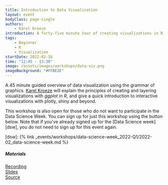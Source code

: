 ```yaml
---
title: Introduction to Data Visualization
layout: event
bodyClass: page-single
authors:
    - Karel Kroeze
introduction: A forty-five minute tour of creating visualizations in R.
tags:
    - Beginner
    - R
    - Visualization
startDate: 2022-02-16
time: "12:45 - 13:30"
image: /assets/images/workshops/data-viz.png
imageBackground: "#FFBE2E"
---
```


A 45 minute guided overview of data visualization using the grammar of graphics. [Karel Kroeze](/team/#k-a-kroeze) will explain the principles of creating and layering visualizations with _ggplot_ in _R_, and give a quick introduction to interactive visualizations with plotly, shiny and beyond.

This workshop is also open for those who do not want to participate in the Data Science Week. You can sign up for just this workshop using the button below. Note that if you've already signed up for the [Data Science week][dsw], you do not need to sign up for this event again.

<!-- <a href="https://forms.office.com/r/ewemfe4vHG" class="button">Sign up now</a> -->

[dsw]: {% link _events/workshops/data-science-week_2022-Q1/2022-02_data-science-week.md %}

##### Materials

[Recording](https://universiteittwente.sharepoint.com/:v:/s/BDSiDataScienceCommunity/ETymIYEgbtBPmCvdrsxuuBcBhgyrvLm1ROKHzdav4qqmsA?e=jo8PP3)  
[Slides](https://universiteittwente.sharepoint.com/:u:/s/BDSiDataScienceCommunity/ERVP9_IgePRIlk_i5WXJm9wBGtQvX5AR3eGO14MjCw3LPw?e=x18fXs)  
[Source](https://universiteittwente.sharepoint.com/:u:/s/BDSiDataScienceCommunity/EYrPYF9-2HNPk95iIgXnJIoBZBJuDnpkR2PcZ61mQSYxEg?e=ZlB1GT)
